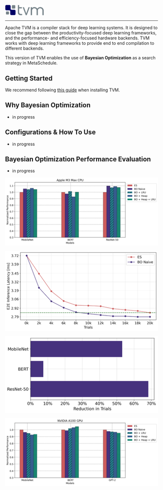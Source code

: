 <!--- Licensed to the Apache Software Foundation (ASF) under one -->
<!--- or more contributor license agreements.  See the NOTICE file -->
<!--- distributed with this work for additional information -->
<!--- regarding copyright ownership.  The ASF licenses this file -->
<!--- to you under the Apache License, Version 2.0 (the -->
<!--- "License"); you may not use this file except in compliance -->
<!--- with the License.  You may obtain a copy of the License at -->

<!---   http://www.apache.org/licenses/LICENSE-2.0 -->

<!--- Unless required by applicable law or agreed to in writing, -->
<!--- software distributed under the License is distributed on an -->
<!--- "AS IS" BASIS, WITHOUT WARRANTIES OR CONDITIONS OF ANY -->
<!--- KIND, either express or implied.  See the License for the -->
<!--- specific language governing permissions and limitations -->
<!--- under the License. -->

<img src=https://raw.githubusercontent.com/apache/tvm-site/main/images/logo/tvm-logo-small.png width=128/> 

----

Apache TVM is a compiler stack for deep learning systems. It is designed to close the gap between the
productivity-focused deep learning frameworks, and the performance- and efficiency-focused hardware backends. TVM works with deep learning frameworks to provide end to end compilation to different backends.

This version of TVM enables the use of **Bayesian Optimization** as a search strategy in MetaSchedule.

## Getting Started
We recommend following [this guide](https://llm.mlc.ai/docs/install/tvm.html) when installing TVM.

## Why Bayesian Optimization
- in progress

## Configurations & How To Use
- in progress

## Bayesian Optimization Performance Evaluation
- in progress

![Apple M3 Max Results](/assets/m3_max_results.png)

![M3 Max MobileNet Long Run](/assets/mobilenet_long_run.png)

![CPU Trial Reduction](/assets/cpu_trial_reduction.png)

![NVIDIA A100 Results](/assets/a100_results.png)
